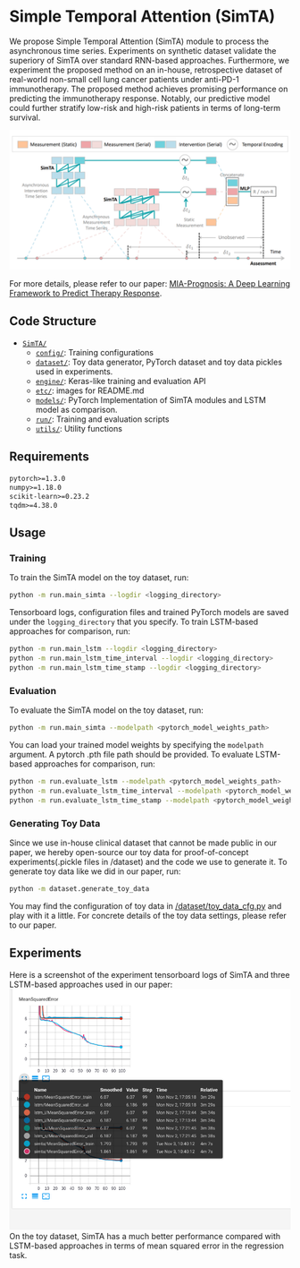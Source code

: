 # **Sim**ple **T**emporal **A**ttention (SimTA)

We propose Simple Temporal Attention (SimTA) module to process the asynchronous time series. Experiments on synthetic dataset validate the superiory of SimTA over standard RNN-based approaches. Furthermore, we experiment the proposed method on an in-house, retrospective dataset of real-world non-small cell lung cancer patients under anti-PD-1 immunotherapy. The proposed method achieves promising performance on predicting the immunotherapy response. Notably, our predictive model could further stratify low-risk and high-risk patients in terms of long-term survival.

![SimTA Illustration](etc/simta_illustration.png)

For more details, please refer to our paper: [MIA-Prognosis: A Deep Learning Framework to Predict Therapy Response](https://arxiv.org/pdf/2010.04062.pdf).

## Code Structure
* [`SimTA/`](./)
    * [`config/`](config/): Training configurations
    * [`dataset/`](dataset/): Toy data generator, PyTorch dataset and toy data pickles used in experiments.
    * [`engine/`](engine/): Keras-like training and evaluation API
    * [`etc/`](etc/): images for README.md
    * [`models/`](models/): PyTorch Implementation of SimTA modules and LSTM model as comparison.
    * [`run/`](/run): Training and evaluation scripts
    * [`utils/`](/utils): Utility functions

## Requirements
```
pytorch>=1.3.0
numpy>=1.18.0
scikit-learn>=0.23.2
tqdm>=4.38.0
```

## Usage
### Training
To train the SimTA model on the toy dataset, run:
```bash
python -m run.main_simta --logdir <logging_directory>
```
Tensorboard logs, configuration files and trained PyTorch models are saved under the `logging_directory` that you specify.
To train LSTM-based approaches for comparison, run:
```bash
python -m run.main_lstm --logdir <logging_directory>
python -m run.main_lstm_time_interval --logdir <logging_directory>
python -m run.main_lstm_time_stamp --logdir <logging_directory>
```

### Evaluation
To evaluate the SimTA model on the toy dataset, run:
```bash
python -m run.main_simta --modelpath <pytorch_model_weights_path>
```
You can load your trained model weights by specifying the `modelpath` argument. A pytorch .pth file path should be provided.
To evaluate LSTM-based approaches for comparison, run:
```bash
python -m run.evaluate_lstm --modelpath <pytorch_model_weights_path>
python -m run.evaluate_lstm_time_interval --modelpath <pytorch_model_weights_path>
python -m run.evaluate_lstm_time_stamp --modelpath <pytorch_model_weights_path>
```

### Generating Toy Data
Since we use in-house clinical dataset that cannot be made public in our paper, we hereby open-source our toy data for proof-of-concept experiments(.pickle files in /dataset) and the code we use to generate it. To generate toy data like we did in our paper, run:
```bash
python -m dataset.generate_toy_data
```
You may find the configuration of toy data in [/dataset/toy_data_cfg.py](/dataset/toy_data_cfg.py) and play with it a little. For concrete details of the toy data settings, please refer to our paper.

## Experiments
Here is a screenshot of the experiment tensorboard logs of SimTA and three LSTM-based approaches used in our paper:
![tensorboard log](/etc/training_tensorboard.png)
On the toy dataset, SimTA has a much better performance compared with LSTM-based approaches in terms of mean squared error in the regression task.